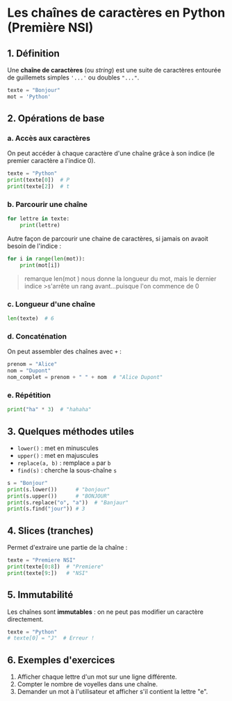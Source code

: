 # Les chaînes de caractères en Python (Première NSI)

## 1. Définition

Une **chaîne de caractères** (ou *string*) est une suite de caractères entourée de guillemets simples `'...'` ou doubles `"..."`.

```python
texte = "Bonjour"
mot = 'Python'
```

## 2. Opérations de base

### a. Accès aux caractères

On peut accéder à chaque caractère d'une chaîne grâce à son indice (le premier caractère a l'indice 0).

```python
texte = "Python"
print(texte[0])  # P
print(texte[2])  # t
```

### b. Parcourir une chaîne

```python
for lettre in texte:
    print(lettre)
```
Autre façon de parcourir une chaine de caractères, si jamais on avaoit besoin de l'indice :
```python
for i in range(len(mot)):
    print(mot[i])
```
>remarque len(mot ) nous donne la longueur du mot, mais le dernier indice      >s'arrête un rang avant...puisque l'on commence de 0

### c. Longueur d'une chaîne

```python
len(texte)  # 6
```

### d. Concaténation

On peut assembler des chaînes avec `+` :

```python
prenom = "Alice"
nom = "Dupont"
nom_complet = prenom + " " + nom  # "Alice Dupont"
```

### e. Répétition

```python
print("ha" * 3)  # "hahaha"
```

## 3. Quelques méthodes utiles

- `lower()` : met en minuscules
- `upper()` : met en majuscules
- `replace(a, b)` : remplace `a` par `b`
- `find(s)` : cherche la sous-chaîne `s`

```python
s = "Bonjour"
print(s.lower())      # "bonjour"
print(s.upper())      # "BONJOUR"
print(s.replace("o", "a"))  # "Banjaur"
print(s.find("jour")) # 3
```

## 4. Slices (tranches)

Permet d'extraire une partie de la chaîne :

```python
texte = "Premiere NSI"
print(texte[0:8])  # "Premiere"
print(texte[9:])   # "NSI"
```

## 5. Immutabilité

Les chaînes sont **immutables** : on ne peut pas modifier un caractère directement.

```python
texte = "Python"
# texte[0] = "J"  # Erreur !
```

## 6. Exemples d'exercices

1. Afficher chaque lettre d'un mot sur une ligne différente.
2. Compter le nombre de voyelles dans une chaîne.
3. Demander un mot à l'utilisateur et afficher s'il contient la lettre "e".
